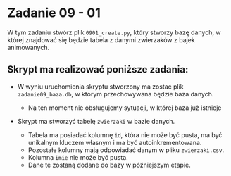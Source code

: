 # Zadanie 09 - 01

W tym zadaniu stwórz plik `0901_create.py`, który stworzy bazę danych, w której znajdować się będzie tabela z danymi zwierzaków z bajek animowanych.

## Skrypt ma realizować poniższe zadania:
- W wyniu uruchomienia skryptu stworzony ma zostać plik 
`zadanie09_baza.db`, w którym przechowywana będzie baza danych.
    - Na ten moment nie obsługujemy sytuacji, w której baza już istnieje 

- Skrypt ma stworzyć tabelę `zwierzaki` w bazie danych. 
    - Tabela ma posiadać kolumnę `id`, która nie może być pusta, ma być unikalnym kluczem własnym i ma być autoinkrementowana.  
    - Pozostałe kolumny mają odpowiadać danym w pliku `zwierzaki.csv`.
    - Kolumna `imie` nie może być pusta.
    - Dane te zostaną dodane do bazy w późniejszym etapie.